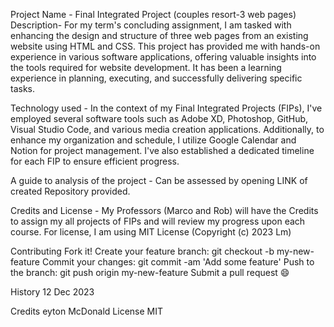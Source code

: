Project Name - Final Integrated Project  (couples resort-3 web pages)
Description-
For my term's concluding assignment, I am tasked with enhancing the design and structure of three web pages from an existing website using HTML and CSS. This project has provided me with hands-on experience in various software applications, offering valuable insights into the tools required for website development. It has been a learning experience in planning, executing, and successfully delivering specific tasks.



Technology used -
In the context of my Final Integrated Projects (FIPs), I've employed several software tools such as Adobe XD, Photoshop, GitHub, Visual Studio Code, and various media creation applications. Additionally, to enhance my organization and schedule, I utilize Google Calendar and Notion for project management. I've also established a dedicated timeline for each FIP to ensure efficient progress.


A guide to analysis of the project  -
Can be assessed by opening LINK of created Repository provided.



Credits and License -
My Professors (Marco and Rob) will have the Credits to assign my all projects of FIPs and will review my progress upon each course. For license, I am using MIT License (Copyright (c) 2023 Lm)



Contributing
Fork it!
Create your feature branch: git checkout -b my-new-feature
Commit your changes: git commit -am 'Add some feature'
Push to the branch: git push origin my-new-feature
Submit a pull request 😄

History
12 Dec 2023

Credits
eyton McDonald
License
MIT
